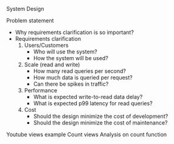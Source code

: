 System Design

Problem statement

- Why requirements clarification is so important?
- Requirements clarification
	1) Users/Customers
		- Who will use the system?
		- How the system will be used?	
	2) Scale (read and write)
		- How many read queries per second?
		- How much data is queried per request?
		- Can there be spikes in traffic?
	3) Performance
		- What is expected write-to-read data delay?
		- What is expected p99 latency for read queries?
	4) Cost
		- Should the design minimize the cost of development?
		- Should the design minimize the cost of maintenance?

Youtube views example
Count views
Analysis on count function